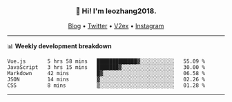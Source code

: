 <h3 align="center">👋 Hi! I'm leozhang2018.</h3>
<p align="center">
  <a href="https://code.leozhang2018.me">Blog</a> •
  <a href="https://twitter.com/leozhang2018">Twitter</a> •
  <a href="https://www.v2ex.com/member/leozhang">V2ex</a> •
  <a href="https://www.instagram.com/leozhanghere">Instagram</a>
</p>

-------

📊 **Weekly development breakdown**
<!--START_SECTION:waka-->
```text
Vue.js       5 hrs 58 mins   █████████████▓░░░░░░░░░░░   55.09 % 
JavaScript   3 hrs 15 mins   ███████▓░░░░░░░░░░░░░░░░░   30.00 % 
Markdown     42 mins         █▓░░░░░░░░░░░░░░░░░░░░░░░   06.58 % 
JSON         14 mins         ▓░░░░░░░░░░░░░░░░░░░░░░░░   02.26 % 
CSS          8 mins          ▒░░░░░░░░░░░░░░░░░░░░░░░░   01.28 % 
```
<!--END_SECTION:waka-->
-------
